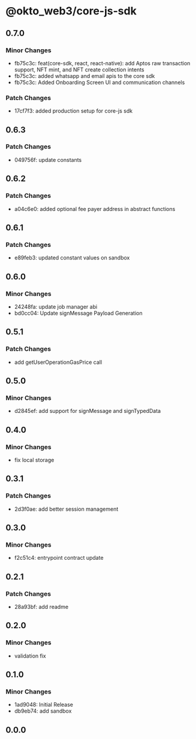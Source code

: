 # @okto_web3/core-js-sdk

## 0.7.0

### Minor Changes

- fb75c3c: feat(core-sdk, react, react-native): add Aptos raw transaction support, NFT mint, and NFT create collection intents
- fb75c3c: added whatsapp and email apis to the core sdk
- fb75c3c: Added Onboarding Screen UI and communication channels

### Patch Changes

- 17cf7f3: added production setup for core-js sdk

## 0.6.3

### Patch Changes

- 049756f: update constants

## 0.6.2

### Patch Changes

- a04c6e0: added optional fee payer address in abstract functions

## 0.6.1

### Patch Changes

- e89feb3: updated constant values on sandbox

## 0.6.0

### Minor Changes

- 24248fa: update job manager abi
- bd0cc04: Update signMessage Payload Generation

## 0.5.1

### Patch Changes

- add getUserOperationGasPrice call

## 0.5.0

### Minor Changes

- d2845ef: add support for signMessage and signTypedData

## 0.4.0

### Minor Changes

- fix local storage

## 0.3.1

### Patch Changes

- 2d3f0ae: add better session management

## 0.3.0

### Minor Changes

- f2c51c4: entrypoint contract update

## 0.2.1

### Patch Changes

- 28a93bf: add readme

## 0.2.0

### Minor Changes

- validation fix

## 0.1.0

### Minor Changes

- 1ad9048: Initial Release
- db9eb74: add sandbox

## 0.0.0
